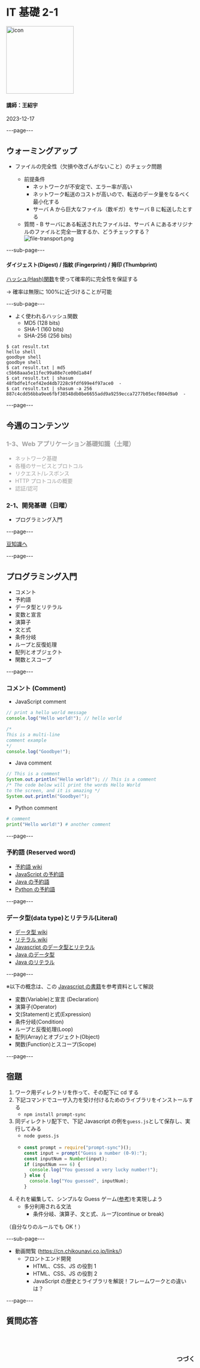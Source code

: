 # IT 基礎 2-1

<img src="/images/icon-transparent.png" alt="icon" width="180"/>

#### 講師：王紹宇

2023-12-17

---page---

## ウォーミングアップ

- ファイルの完全性（欠損や改ざんがないこと）のチェック問題

  - 前提条件
    - ネットワークが不安定で、エラー率が高い
    - ネットワーク転送のコストが高いので、転送のデータ量をなるべく最小化する
    - サーバ A から巨大なファイル（数ギガ）をサーバ B に転送したとする
  - 質問 - B サーバにある転送されたファイルは、サーバ A にあるオリジナルのファイルと完全一致するか、どうチェックする？
    ![file-transport.png](/images/course2-1/file-transport.png)

---sub-page---

#### ダイジェスト(Digest) / 指紋 (Fingerprint) / 拇印 (Thumbprint)

[ハッシュ(Hash)関数](https://ja.wikipedia.org/wiki/%E3%83%8F%E3%83%83%E3%82%B7%E3%83%A5%E9%96%A2%E6%95%B0)を使って確率的に完全性を保証する

→ 確率は無限に 100%に近づけることが可能

---sub-page---

- よく使われるハッシュ関数
  - MD5 (128 bits)
  - SHA-1 (160 bits)
  - SHA-256 (256 bits)

```shell
$ cat result.txt
hello shell
goodbye shell
goodbye shell
$ cat result.txt | md5
c5b68aaa5e11fec99a88e7ce00d1a84f
$ cat result.txt | shasum
48fbdfe1fcef42ed4db7228c9fdf699e4f97ace0  -
$ cat result.txt | shasum -a 256
887c4cdd56bba9ee6fbf38548db0be6655add9a9259ecca7277b05ecf804d9a0  -
```

---page---

## 今週のコンテンツ

<div style="opacity: 0.4; text-align: left">

### 1-3、Web アプリケーション基礎知識（土曜）

- ネットワーク基礎
- 各種のサービスとプロトコル
- リクエスト/レスポンス
- HTTP プロトコルの概要
- 認証/認可
</div>

### 2-1、開発基礎（日曜）

- プログラミング入門

---page---

[豆知識へ](trivia.html#/11/2)

---page---

## プログラミング入門

- コメント
- 予約語
- データ型とリテラル
- 変数と宣言
- 演算子
- 文と式
- 条件分岐
- ループと反復処理
- 配列とオブジェクト
- 関数とスコープ

---page---

### コメント (Comment)

- JavaScript comment

```js
// print a hello world message
console.log("Hello world!"); // hello world

/*
This is a multi-line
comment example
*/
console.log("Goodbye!");
```

- Java comment

```java
// This is a comment
System.out.println("Hello world!"); // This is a comment
/* The code below will print the words Hello World
to the screen, and it is amazing */
System.out.println("Goodbye!");
```

- Python comment

```python
# comment
print("Hello world!") # another comment
```

---page---

### 予約語 (Reserved word)

- [予約語 wiki](https://ja.wikipedia.org/wiki/%E4%BA%88%E7%B4%84%E8%AA%9E)
- [JavaScript の予約語](https://www.javadrive.jp/javascript/ini/index5.html)
- [Java の予約語](https://eng-entrance.com/java-reserved-word)
- [Python の予約語](https://aiacademy.jp/media/?p=2300)

---page---

### データ型(data type)とリテラル(Literal)

- [データ型 wiki](https://ja.wikipedia.org/wiki/%E3%83%87%E3%83%BC%E3%82%BF%E5%9E%8B)
- [リテラル wiki](https://ja.wikipedia.org/wiki/%E3%83%AA%E3%83%86%E3%83%A9%E3%83%AB)
- [Javascript のデータ型とリテラル](https://jsprimer.net/basic/data-type/)
- [Java のデータ型](https://java.keicode.com/lang/data-types.php)
- [Java のリテラル](https://java.keicode.com/lang/literals.php)

---page---

※以下の概念は、この [Javascript の書籍](https://jsprimer.net/)を参考資料として解説

- 変数(Variable)と宣言 (Declaration)
- 演算子(Operator)
- 文(Statement)と式(Expression)
- 条件分岐(Condition)
- ループと反復処理(Loop)
- 配列(Array)とオブジェクト(Object)
- 関数(Function)とスコープ(Scope)

---page---

## 宿題

1. ワーク用ディレクトリを作って、その配下に cd する
1. 下記コマンドでユーザ入力を受け付けるためのライブラリをインストールする
   - `npm install prompt-sync`
1. 同ディレクトリ配下で、下記 Javascript の例を`guess.js`として保存し、実行してみる
   - `node guess.js`
   - ```js
     const prompt = require("prompt-sync")();
     const input = prompt("Guess a number (0-9):");
     const inputNum = Number(input);
     if (inputNum === 6) {
       console.log("You guessed a very lucky number!");
     } else {
       console.log("You guessed", inputNum);
     }
     ```
1. それを編集して、シンプルな Guess ゲーム([参考](https://mdn.github.io/learning-area/javascript/introduction-to-js-1/first-splash/number-guessing-game.html))を実現しよう
   - 多分利用される文法
     - 条件分岐、演算子、文と式、ループ(continue or break)

（自分なりのルールでも OK！）

---sub-page---

- 動画閲覧 (https://cn.chikounavi.co.jp/links/)
  - フロントエンド開発
    - HTML、CSS、JS の役割 1
    - HTML、CSS、JS の役割 2
    - JavaScript の歴史とライブラリを解説！フレームワークとの違いは？

---page---

<section style="text-align: left;">
  <h1>質問応答</h1>
  <br/>
  <br/>
  <h3 style="text-align: right;">つづく</h3>
</section>
